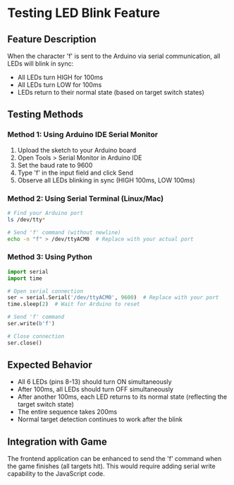 # Testing LED Blink Feature

## Feature Description
When the character 'f' is sent to the Arduino via serial communication, all LEDs will blink in sync:
- All LEDs turn HIGH for 100ms
- All LEDs turn LOW for 100ms
- LEDs return to their normal state (based on target switch states)

## Testing Methods

### Method 1: Using Arduino IDE Serial Monitor
1. Upload the sketch to your Arduino board
2. Open Tools > Serial Monitor in Arduino IDE
3. Set the baud rate to 9600
4. Type 'f' in the input field and click Send
5. Observe all LEDs blinking in sync (HIGH 100ms, LOW 100ms)

### Method 2: Using Serial Terminal (Linux/Mac)
```bash
# Find your Arduino port
ls /dev/tty*

# Send 'f' command (without newline)
echo -n "f" > /dev/ttyACM0  # Replace with your actual port
```

### Method 3: Using Python
```python
import serial
import time

# Open serial connection
ser = serial.Serial('/dev/ttyACM0', 9600)  # Replace with your port
time.sleep(2)  # Wait for Arduino to reset

# Send 'f' command
ser.write(b'f')

# Close connection
ser.close()
```

## Expected Behavior
- All 6 LEDs (pins 8-13) should turn ON simultaneously
- After 100ms, all LEDs should turn OFF simultaneously
- After another 100ms, each LED returns to its normal state (reflecting the target switch state)
- The entire sequence takes 200ms
- Normal target detection continues to work after the blink

## Integration with Game
The frontend application can be enhanced to send the 'f' command when the game finishes (all targets hit). This would require adding serial write capability to the JavaScript code.
